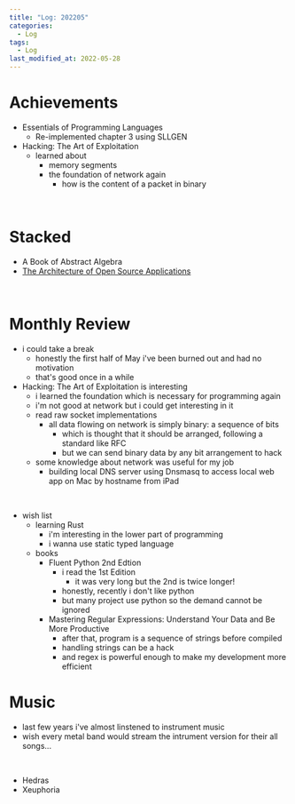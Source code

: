 ```yaml
---
title: "Log: 202205"
categories:
  - Log
tags:
  - Log
last_modified_at: 2022-05-28
---
```


# Achievements

- Essentials of Programming Languages
  - Re-implemented chapter 3 using SLLGEN
- Hacking: The Art of Exploitation
  - learned about
    - memory segments
    - the foundation of network again
      - how is the content of a packet in binary

<br>

# Stacked

- A Book of Abstract Algebra
- [The Architecture of Open Source Applications](http://www.aosabook.org/en/index.html)

<br>


# Monthly Review

- i could take a break
  - honestly the first half of May i've been burned out and had no motivation
  - that's good once in a while
- Hacking: The Art of Exploitation is interesting
  - i learned the foundation which is necessary for programming again
  - i'm not good at network but i could get interesting in it
  - read raw socket implementations
    - all data flowing on network is simply binary: a sequence of bits
      - which is thought that it should be arranged, following a standard like RFC
      - but we can send binary data by any bit arrangement to hack
  - some knowledge about network was useful for my job
    - building local DNS server using Dnsmasq to access local web app on Mac by hostname from iPad

<br>

- wish list
  - learning Rust
    - i'm interesting in the lower part of programming
    - i wanna use static typed language
  - books
    - Fluent Python 2nd Edtion
      - i read the 1st Edition
        - it was very long but the 2nd is twice longer!
      - honestly, recently i don't like python
      - but many project use python so the demand cannot be ignored
    - Mastering Regular Expressions: Understand Your Data and Be More Productive
      - after that, program is a sequence of strings before compiled
      - handling strings can be a hack
      - and regex is powerful enough to make my development more efficient

# Music

- last few years i've almost linstened to instrument music 
- wish every metal band would stream the intrument version for their all songs...

<br>

- Hedras
- Xeuphoria

